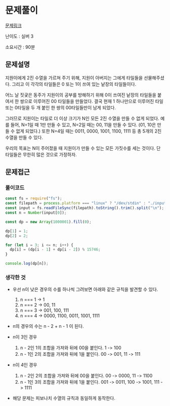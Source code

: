 # 문제풀이

[문제링크](https://www.acmicpc.net/problem/1904)

난이도 : 실버 3

소요시간 : 90분

## 문제설명

지원이에게 2진 수열을 가르쳐 주기 위해, 지원이 아버지는 그에게 타일들을 선물해주셨다. 그리고 이 각각의 타일들은 0 또는 1이 쓰여 있는 낱장의 타일들이다.

어느 날 짓궂은 동주가 지원이의 공부를 방해하기 위해 0이 쓰여진 낱장의 타일들을 붙여서 한 쌍으로 이루어진 00 타일들을 만들었다. 결국 현재 1 하나만으로 이루어진 타일 또는 0타일을 두 개 붙인 한 쌍의 00타일들만이 남게 되었다.

그러므로 지원이는 타일로 더 이상 크기가 N인 모든 2진 수열을 만들 수 없게 되었다. 예를 들어, N=1일 때 1만 만들 수 있고, N=2일 때는 00, 11을 만들 수 있다. (01, 10은 만들 수 없게 되었다.) 또한 N=4일 때는 0011, 0000, 1001, 1100, 1111 등 총 5개의 2진 수열을 만들 수 있다.

우리의 목표는 N이 주어졌을 때 지원이가 만들 수 있는 모든 가짓수를 세는 것이다. 단 타일들은 무한히 많은 것으로 가정하자.

## 문제접근

### 풀이코드

```js
const fs = require("fs");
const filepath = process.platform === "linux" ? "/dev/stdin" : "./input.txt";
const input = fs.readFileSync(filepath).toString().trim().split("\n");
const n = Number(input[0]);

const dp = new Array(1000001).fill(0);

dp[1] = 1;
dp[2] = 2;

for (let i = 3; i <= n; i++) {
  dp[i] = (dp[i - 1] + dp[i - 2]) % 15746;
}

console.log(dp[n]);
```

### 생각한 것

- 우선 n이 낮은 경우의 수를 하나씩 그려보면 아래와 같은 규칙을 발견할 수 있다.

  1. n === 1 -> 1
  2. n === 2 -> 00, 11
  3. n === 3 -> 001, 100, 111
  4. n === 4 -> 0000, 1100, 0011, 1001, 1111

- n의 경우의 수는 n - 2 + n - 1 이 된다.
- n이 3인 경우
  1. n - 2인 1의 조합을 가져와 뒤에 00을 붙인다. 1 -> 100
  2. n - 1인 2의 조합을 가져와 뒤에 1을 붙인다. 00 -> 001, 11 -> 111
- n이 4인 경우

  1. n - 2인 2의 조합을 가져와 뒤에 00을 붙인다. 00 -> 0000, 11 -> 1100
  2. n - 1인 3의 조합을 가져와 뒤에 1을 붙인다. 001 -> 0011, 100 -> 1001, 111 -> 1111

- 해당 문제는 피보나치 수열의 규칙과 동일하게 동작한다.
